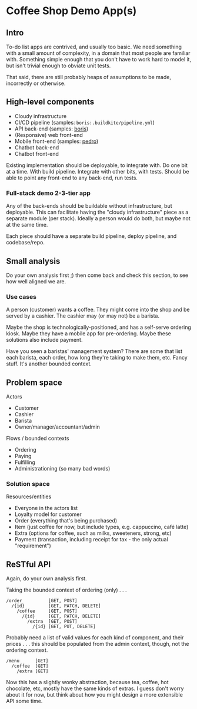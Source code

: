# Coffee Shop Demo App(s)

## Intro

To-do list apps are contrived, and usually too basic. We need something with a small amount of complexity, in a domain that most people are familiar with. Something simple enough that you don't have to work hard to model it, but isn't trivial enough to obviate unit tests.

That said, there are still probably heaps of assumptions to be made, incorrectly or otherwise.

## High-level components

- Cloudy infrastructure
- CI/CD pipeline (samples: `boris:.buildkite/pipeline.yml`)
- API back-end (samples: [boris](https://github.com/DiUS/dius-mentor_boris_coffee-api))
- (Responsive) web front-end
- Mobile front-end (samples: [pedro](https://github.com/DiUS/dius-mentor_pedro_coffee-mobile))
- Chatbot back-end
- Chatbot front-end

Existing implementation should be deployable, to integrate with.
Do one bit at a time. With build pipeline. Integrate with other bits, with tests.
Should be able to point any front-end to any back-end, run tests.

### Full-stack demo 2-3-tier app

Any of the back-ends should be buildable without infrastructure, but deployable. This can facilitate having the "cloudy infrastructure" piece as a separate module (per stack). Ideally a person would do both, but maybe not at the same time.

Each piece should have a separate build pipeline, deploy pipeline, and codebase/repo.

## Small analysis

Do your own analysis first ;) then come back and check this section, to see how well aligned we are.

### Use cases

A person (customer) wants a coffee. They might come into the shop and be served by a cashier. The cashier may (or may not) be a barista.

Maybe the shop is technologically-positioned, and has a self-serve ordering kiosk. Maybe they have a mobile app for pre-ordering. Maybe these solutions also include payment.

Have you seen a baristas' management system? There are some that list each barista, each order, how long they're taking to make them, etc. Fancy stuff. It's another bounded context.

## Problem space

Actors

- Customer
- Cashier
- Barista
- Owner/manager/accountant/admin

Flows / bounded contexts

- Ordering
- Paying
- Fulfilling
- Administrationing (so many bad words)

### Solution space

Resources/entities

- Everyone in the actors list
- Loyalty model for customer
- Order (everything that's being purchased)
- Item (just coffee for now, but include types, e.g. cappuccino, café latte)
- Extra (options for coffee, such as milks, sweeteners, strong, etc)
- Payment (transaction, including receipt for tax - the only actual "requirement")

## ReSTful API

Again, do your own analysis first.

Taking the bounded context of ordering (only) . . .

```
/order          [GET, POST]
  /{id}         [GET, PATCH, DELETE]
    /coffee     [GET, POST]
      /{id}     [GET, PATCH, DELETE]
        /extra  [GET, POST]
          /{id} [GET, PUT, DELETE]
```

Probably need a list of valid values for each kind of component, and their prices . . . this should be populated from the admin context, though, not the ordering context.

```
/menu      [GET]
  /coffee  [GET]
    /extra [GET]
```

Now this has a slightly wonky abstraction, because tea, coffee, hot chocolate, etc, mostly have the same kinds of extras. I guess don't worry about it for now, but think about how you might design a more extensible API some time.

